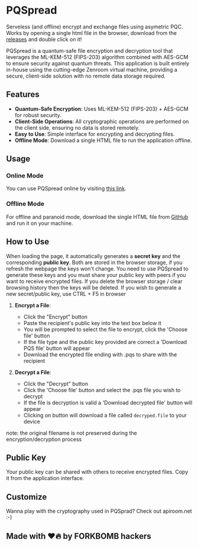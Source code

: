 <!--
SPDX-FileCopyrightText: 2024 The Forkbomb Company

SPDX-License-Identifier: AGPL-3.0-or-later
-->

# PQSpread

Serveless (and offline) encrypt and exchange files using asymetric PQC. Works by opening a single html file in the browser, download from the [releases](https://github.com/ForkbombEu/pqspread/releases) and double click on it!

PQSpread is a quantum-safe file encryption and decryption tool that leverages the ML-KEM-512 (FIPS-203) algorithm combined with AES-GCM to ensure security against quantum threats. This application is built entirely in-house using the cutting-edge Zenroom virtual machine, providing a secure, client-side solution with no remote data storage required.

## Features

- **Quantum-Safe Encryption**: Uses ML-KEM-512 (FIPS-203) + AES-GCM for robust security.
- **Client-Side Operations**: All cryptographic operations are performed on the client side, ensuring no data is stored remotely.
- **Easy to Use**: Simple interface for encrypting and decrypting files.
- **Offline Mode**: Download a single HTML file to run the application offline.

## Usage

### Online Mode

You can use PQSpread online by visiting [this link](https://forkbomb.eu/pqspread).

### Offline Mode

For offline and paranoid mode, download the single HTML file from [GitHub](https://github.com/forkbombeu/pqspread) and run it on your machine.

## How to Use

When loading the page, it automatically generates a **secret key** and the corresponding **public key**. Both are stored in the browser storage, if you refresh the webpage the keys won't change. You need to use PQSpread to generate these keys and you must share your public key with peers if you want to receive encrypted files. If you delete the browser storage / clear browsing history then the keys will be deleted. If you wish to generate a new secret/public key, use CTRL + F5 in browser

1. **Encrypt a File**:
   - Click the "Encrypt" button
   - Paste the recipient's public key into the text box below it
   - You will be prompted to select the file to encrypt, click the 'Choose file' button
   - If the file type and the public key provided are correct a 'Download PQS file' button will appear
   - Download the encrypted file ending with .pqs to share with the recipient

2. **Decrypt a File**:
   - Click the "Decrypt" button
   - Click the 'Choose file' button and select the .pqs file you wish to decrypt
   - If the file is decryption is valid a 'Download decrypted file' button will appear
   - Clicking on button will download a file called `decryped.file` to your device
  
note: the original filename is not preserved during the encryption/decryption process


## Public Key

Your public key can be shared with others to receive encrypted files. Copy it from the application interface.

## Customize

Wanna play with the cryptography used in PQSprad? Check out apiroom.net :-)

## Made with ❤️🔥 by FORKBOMB hackers
